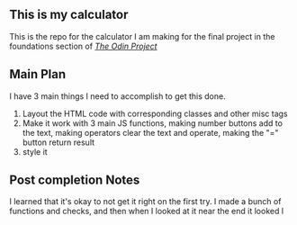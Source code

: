 ## This is my calculator
This is the repo for the calculator I am making for the final project in the foundations section of [*The Odin Project*](https://www.theodinproject.com)
## Main Plan
I have 3 main things I need to accomplish to get this done.

 1. Layout the HTML code with corresponding classes and other misc tags
 2. Make it work with 3 main JS functions, making number buttons add to the text, making operators clear the text and operate, making the "=" button return result
 3. style it
## Post completion Notes
I learned that it's okay to not get it right on the first try. I made a bunch of functions and checks, and then when I looked at it near the end it looked l


<!--stackedit_data:
eyJoaXN0b3J5IjpbLTE3OTE5MjMwMDUsOTI2NDY3MjQxXX0=
-->